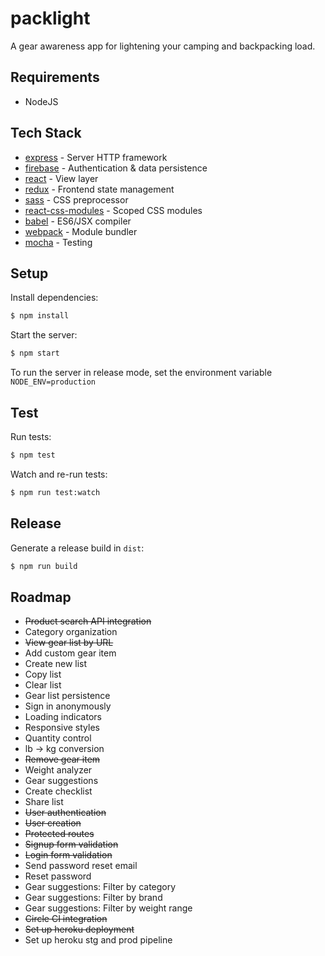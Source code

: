 # packlight

A gear awareness app for lightening your camping and backpacking load.

## Requirements

+ NodeJS

## Tech Stack

* [express](http://expressjs.com/) - Server HTTP framework
* [firebase](https://firebase.google.com) - Authentication & data persistence
* [react](https://facebook.github.io/react/) - View layer
* [redux](https://github.com/reactjs/redux) - Frontend state management
* [sass](http://sass-lang.com/) - CSS preprocessor
* [react-css-modules](https://github.com/gajus/react-css-modules) - Scoped CSS modules
* [babel](https://babeljs.io/) - ES6/JSX compiler
* [webpack](https://webpack.github.io/) - Module bundler
* [mocha](https://mochajs.org/) - Testing

## Setup

Install dependencies:

```sh
$ npm install
```

Start the server:

```sh
$ npm start
```

To run the server in release mode, set the environment variable `NODE_ENV=production`

## Test

Run tests:

```sh
$ npm test
```

Watch and re-run tests:

```sh
$ npm run test:watch
```

## Release

Generate a release build in `dist`:

```sh
$ npm run build
```

## Roadmap

+ ~~Product search API integration~~
+ Category organization
+ ~~View gear list by URL~~
+ Add custom gear item
+ Create new list
+ Copy list
+ Clear list
+ Gear list persistence
+ Sign in anonymously
+ Loading indicators
+ Responsive styles
+ Quantity control
+ lb -> kg conversion
+ ~~Remove gear item~~
+ Weight analyzer
+ Gear suggestions
+ Create checklist
+ Share list
+ ~~User authentication~~
+ ~~User creation~~
+ ~~Protected routes~~
+ ~~Signup form validation~~
+ ~~Login form validation~~
+ Send password reset email
+ Reset password
+ Gear suggestions: Filter by category
+ Gear suggestions: Filter by brand
+ Gear suggestions: Filter by weight range
+ ~~Circle CI integration~~
+ ~~Set up heroku deployment~~
+ Set up heroku stg and prod pipeline
